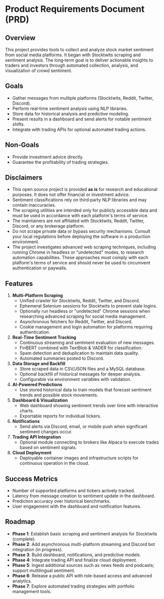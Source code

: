 # Product Requirements Document (PRD)

## Overview
This project provides tools to collect and analyze stock market sentiment from social media platforms. It began with Stocktwits scraping and sentiment analysis. The long‑term goal is to deliver actionable insights to traders and investors through automated collection, analysis, and visualization of crowd sentiment.

## Goals
- Gather messages from multiple platforms (Stocktwits, Reddit, Twitter, Discord).
- Perform real‑time sentiment analysis using NLP libraries.
- Store data for historical analysis and predictive modeling.
- Present results in a dashboard and send alerts for notable sentiment shifts.
- Integrate with trading APIs for optional automated trading actions.

## Non‑Goals
- Provide investment advice directly.
- Guarantee the profitability of trading strategies.

## Disclaimers
- This open source project is provided **as is** for research and educational
  purposes. It does not offer financial or investment advice.
- Sentiment classifications rely on third‑party NLP libraries and may contain
  inaccuracies.
- The scraping utilities are intended only for publicly accessible data and
  must be used in accordance with each platform's terms of service.
- The maintainers are not affiliated with Stocktwits, Reddit, Twitter,
  Discord, or any brokerage platform.
- Do not scrape private data or bypass security mechanisms. Consult your local
  regulations before deploying the software in a production environment.
- The project investigates advanced web scraping techniques, including running
  Chrome in headless or "undetected" modes, to research automation
  capabilities. These approaches must comply with each platform's terms of
  service and should never be used to circumvent authentication or paywalls.

## Features
1. **Multi‑Platform Scraping**
   - Unified crawler for Stocktwits, Reddit, Twitter, and Discord.
   - Ephemeral Selenium sessions for Stocktwits to prevent stale logins.
   - Optionally run headless or "undetected" Chrome sessions when researching
     advanced scraping for social media management.
   - Asynchronous fetchers for Reddit, Twitter, and Discord.
   - Cookie management and login automation for platforms requiring authentication.
2. **Real‑Time Sentiment Tracking**
   - Continuous streaming and sentiment evaluation of new messages.
   - FinBERT combined with TextBlob & VADER for classification.
   - Spam detection and deduplication to maintain data quality.
   - Automated summaries posted to Discord.
3. **Data Storage and Backfill**
   - Store scraped data in CSV/JSON files and a MySQL database.
   - Optional backfill of historical messages for deeper analysis.
   - Configurable via environment variables with validation.
4. **AI‑Powered Predictions**
   - Use stored historical data to train models that forecast sentiment trends and possible stock movements.
5. **Dashboard & Visualization**
   - Web dashboard showing sentiment trends over time with interactive charts.
   - Exportable reports for individual tickers.
6. **Notifications**
   - Send alerts via Discord, email, or mobile push when significant sentiment changes occur.
7. **Trading API Integration**
   - Optional module connecting to brokers like Alpaca to execute trades based on sentiment signals.
8. **Cloud Deployment**
   - Deployable container images and infrastructure scripts for continuous operation in the cloud.

## Success Metrics
- Number of supported platforms and tickers actively tracked.
- Latency from message creation to sentiment update in the dashboard.
- Prediction accuracy over historical benchmarks.
- User engagement with the dashboard and notification features.

## Roadmap
- **Phase 1**: Establish basic scraping and sentiment analysis for Stocktwits (complete).
- **Phase 2**: Add asynchronous multi-platform streaming and Discord bot integration (in progress).
- **Phase 3**: Build dashboard, notifications, and predictive models.
- **Phase 4**: Integrate trading API and finalize cloud deployment.
- **Phase 5**: Ingest additional sources such as news feeds and podcasts; support multilingual sentiment.
- **Phase 6**: Release a public API with role-based access and advanced analytics.
- **Phase 7**: Explore automated trading strategies with portfolio management tools.

